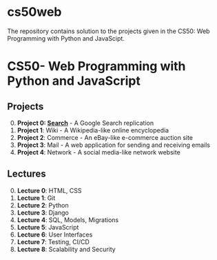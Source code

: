 # cs50web
The repository contains solution to the projects given in the CS50: Web Programming with Python and JavaScipt.

# CS50- Web Programming with Python and JavaScript
## Projects
0. **Project 0: [Search](https://github.com/nishant-2908/cs50web/tree/main/search)** - A Google Search replication
1. **Project 1**: Wiki - A Wikipedia-like online encyclopedia
2. **Project 2**: Commerce - An eBay-like e-commerce auction site
3. **Project 3**: Mail - A web application for sending and receiving emails
4. **Project 4**: Network - A social media-like network website

## Lectures
0. **Lecture 0**: HTML, CSS
1. **Lecture 1**: Git
2. **Lecture 2**: Python
3. **Lecture 3**: Django
4. **Lecture 4**: SQL, Models, Migrations
5. **Lecture 5**: JavaScript
6. **Lecture 6**: User Interfaces
7. **Lecture 7**: Testing, CI/CD
8. **Lecture 8**: Scalability and Security
